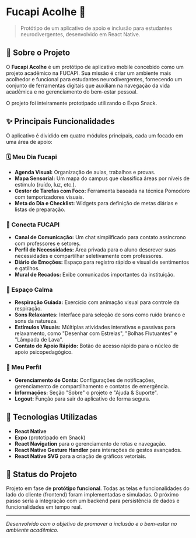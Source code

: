 # Fucapi Acolhe 🤝

> Protótipo de um aplicativo de apoio e inclusão para estudantes neurodivergentes, desenvolvido em React Native.

## 🎯 Sobre o Projeto

O **Fucapi Acolhe** é um protótipo de aplicativo mobile concebido como um projeto acadêmico na FUCAPI. Sua missão é criar um ambiente mais acolhedor e funcional para estudantes neurodivergentes, fornecendo um conjunto de ferramentas digitais que auxiliam na navegação da vida acadêmica e no gerenciamento do bem-estar pessoal.

O projeto foi inteiramente prototipado utilizando o Expo Snack.

## ✨ Principais Funcionalidades

O aplicativo é dividido em quatro módulos principais, cada um focado em uma área de apoio:

### 🗓️ Meu Dia Fucapi
* **Agenda Visual:** Organização de aulas, trabalhos e provas.
* **Mapa Sensorial:** Um mapa do campus que classifica áreas por níveis de estímulo (ruído, luz, etc.).
* **Gestor de Tarefas com Foco:** Ferramenta baseada na técnica Pomodoro com temporizadores visuais.
* **Meta do Dia e Checklist:** Widgets para definição de metas diárias e listas de preparação.

### 💬 Conecta FUCAPI
* **Canal de Comunicação:** Um chat simplificado para contato assíncrono com professores e setores.
* **Perfil de Necessidades:** Área privada para o aluno descrever suas necessidades e compartilhar seletivamente com professores.
* **Diário de Emoções:** Espaço para registro rápido e visual de sentimentos e gatilhos.
* **Mural de Recados:** Exibe comunicados importantes da instituição.

### 🧘 Espaço Calma
* **Respiração Guiada:** Exercício com animação visual para controle da respiração.
* **Sons Relaxantes:** Interface para seleção de sons como ruído branco e sons da natureza.
* **Estímulos Visuais:** Múltiplas atividades interativas e passivas para relaxamento, como "Desenhar com Estrelas", "Bolhas Flutuantes" e "Lâmpada de Lava".
* **Contato de Apoio Rápido:** Botão de acesso rápido para o núcleo de apoio psicopedagógico.

### 👤 Meu Perfil
* **Gerenciamento de Conta:** Configurações de notificações, gerenciamento de compartilhamento e contatos de emergência.
* **Informações:** Seção "Sobre" o projeto e "Ajuda & Suporte".
* **Logout:** Função para sair do aplicativo de forma segura.

## 🚀 Tecnologias Utilizadas

* **React Native**
* **Expo** (prototipado em Snack)
* **React Navigation** para o gerenciamento de rotas e navegação.
* **React Native Gesture Handler** para interações de gestos avançados.
* **React Native SVG** para a criação de gráficos vetoriais.

## 📝 Status do Projeto

Projeto em fase de **protótipo funcional**. Todas as telas e funcionalidades do lado do cliente (frontend) foram implementadas e simuladas. O próximo passo seria a integração com um backend para persistência de dados e funcionalidades em tempo real.

---
_Desenvolvido com o objetivo de promover a inclusão e o bem-estar no ambiente acadêmico._
